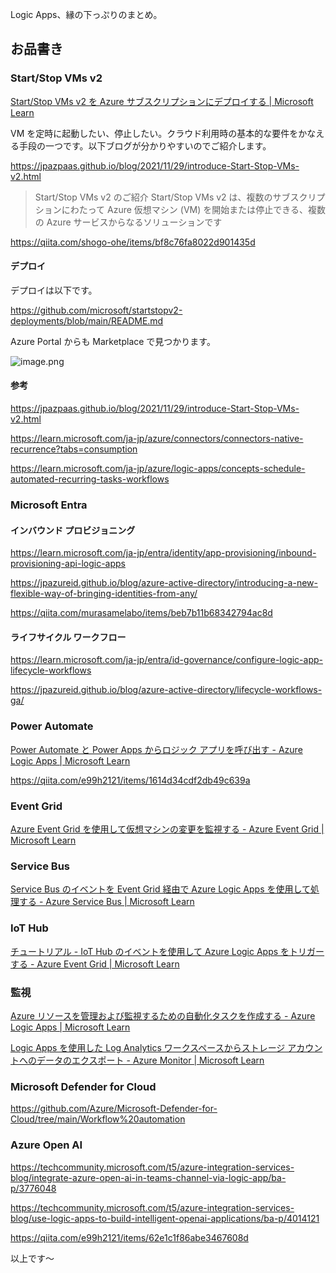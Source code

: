 Logic Apps、縁の下っぷりのまとめ。

## お品書き

### Start/Stop VMs v2

[Start/Stop VMs v2 を Azure サブスクリプションにデプロイする | Microsoft Learn](https://learn.microsoft.com/ja-jp/azure/azure-functions/start-stop-vms/deploy)

VM を定時に起動したい、停止したい。クラウド利用時の基本的な要件をかなえる手段の一つです。以下ブログが分かりやすいのでご紹介します。

https://jpazpaas.github.io/blog/2021/11/29/introduce-Start-Stop-VMs-v2.html

> Start/Stop VMs v2 のご紹介
Start/Stop VMs v2 は、複数のサブスクリプションにわたって Azure 仮想マシン (VM) を開始または停止できる、複数の Azure サービスからなるソリューションです

https://qiita.com/shogo-ohe/items/bf8c76fa8022d901435d


#### デプロイ

デプロイは以下です。

https://github.com/microsoft/startstopv2-deployments/blob/main/README.md


Azure Portal からも Marketplace で見つかります。

![image.png](https://qiita-image-store.s3.ap-northeast-1.amazonaws.com/0/93824/32ffc2d0-f709-340f-fc9f-c890505af755.png)


#### 参考

https://jpazpaas.github.io/blog/2021/11/29/introduce-Start-Stop-VMs-v2.html

https://learn.microsoft.com/ja-jp/azure/connectors/connectors-native-recurrence?tabs=consumption

https://learn.microsoft.com/ja-jp/azure/logic-apps/concepts-schedule-automated-recurring-tasks-workflows


### Microsoft Entra

#### インバウンド プロビジョニング

https://learn.microsoft.com/ja-jp/entra/identity/app-provisioning/inbound-provisioning-api-logic-apps

https://jpazureid.github.io/blog/azure-active-directory/introducing-a-new-flexible-way-of-bringing-identities-from-any/

https://qiita.com/murasamelabo/items/beb7b11b68342794ac8d


#### ライフサイクル ワークフロー

https://learn.microsoft.com/ja-jp/entra/id-governance/configure-logic-app-lifecycle-workflows

https://jpazureid.github.io/blog/azure-active-directory/lifecycle-workflows-ga/


### Power Automate
[Power Automate と Power Apps からロジック アプリを呼び出す - Azure Logic Apps | Microsoft Learn](https://learn.microsoft.com/ja-jp/azure/logic-apps/call-from-power-automate-power-apps)

https://qiita.com/e99h2121/items/1614d34cdf2db49c639a



### Event Grid

[Azure Event Grid を使用して仮想マシンの変更を監視する - Azure Event Grid | Microsoft Learn](https://learn.microsoft.com/ja-jp/azure/event-grid/monitor-virtual-machine-changes-logic-app)

### Service Bus

[Service Bus のイベントを Event Grid 経由で Azure Logic Apps を使用して処理する - Azure Service Bus | Microsoft Learn](https://learn.microsoft.com/ja-jp/azure/service-bus-messaging/service-bus-to-event-grid-integration-example?toc=%2Fazure%2Fevent-grid%2Ftoc.json)

### IoT Hub

[チュートリアル - IoT Hub のイベントを使用して Azure Logic Apps をトリガーする - Azure Event Grid | Microsoft Learn](https://learn.microsoft.com/ja-jp/azure/event-grid/publish-iot-hub-events-to-logic-apps)

### 監視

[Azure リソースを管理および監視するための自動化タスクを作成する - Azure Logic Apps | Microsoft Learn](https://learn.microsoft.com/ja-jp/azure/logic-apps/create-automation-tasks-azure-resources)

[Logic Apps を使用した Log Analytics ワークスペースからストレージ アカウントへのデータのエクスポート - Azure Monitor | Microsoft Learn](https://learn.microsoft.com/ja-jp/azure/azure-monitor/logs/logs-export-logic-app)

### Microsoft Defender for Cloud

https://github.com/Azure/Microsoft-Defender-for-Cloud/tree/main/Workflow%20automation


### Azure Open AI

https://techcommunity.microsoft.com/t5/azure-integration-services-blog/integrate-azure-open-ai-in-teams-channel-via-logic-app/ba-p/3776048

https://techcommunity.microsoft.com/t5/azure-integration-services-blog/use-logic-apps-to-build-intelligent-openai-applications/ba-p/4014121


https://qiita.com/e99h2121/items/62e1c1f86abe3467608d



以上です〜
